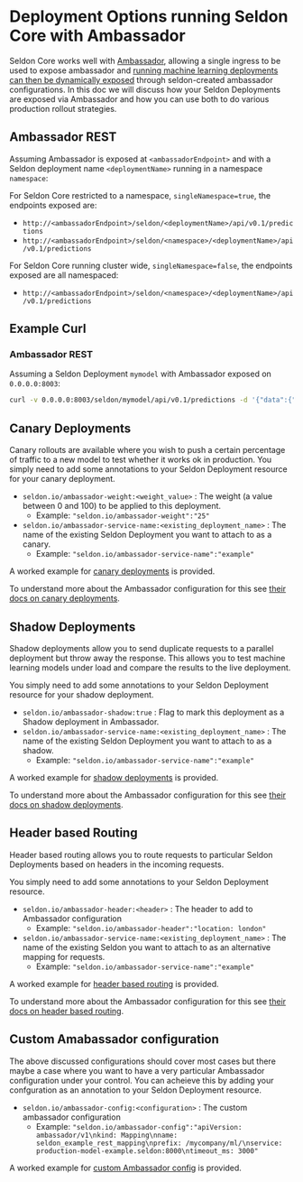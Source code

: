 # Deployment Options running Seldon Core with Ambassador

Seldon Core works well with [Ambassador](https://www.getambassador.io/), allowing a single ingress to be used to expose ambassador and [running machine learning deployments can then be dynamically exposed](https://kubernetes.io/blog/2018/06/07/dynamic-ingress-in-kubernetes/) through seldon-created ambassador configurations. In this doc we will discuss how your Seldon Deployments are exposed via Ambassador and how you can use both to do various production rollout strategies.

## Ambassador REST

Assuming Ambassador is exposed at ```<ambassadorEndpoint>``` and with a Seldon deployment name ```<deploymentName>``` running in a namespace ```namespace```:

For Seldon Core restricted to a namespace, `singleNamespace=true`, the endpoints exposed are:

 * ```http://<ambassadorEndpoint>/seldon/<deploymentName>/api/v0.1/predictions```
 * ```http://<ambassadorEndpoint>/seldon/<namespace>/<deploymentName>/api/v0.1/predictions```

For Seldon Core running cluster wide, `singleNamespace=false`, the endpoints exposed are all namespaced:

 * ```http://<ambassadorEndpoint>/seldon/<namespace>/<deploymentName>/api/v0.1/predictions```


## Example Curl

### Ambassador REST

Assuming a Seldon Deployment ```mymodel``` with Ambassador exposed on `0.0.0.0:8003`:

```bash
curl -v 0.0.0.0:8003/seldon/mymodel/api/v0.1/predictions -d '{"data":{"names":["a","b"],"tensor":{"shape":[2,2],"values":[0,0,1,1]}}}' -H "Content-Type: application/json"
```

## Canary Deployments

Canary rollouts are available where you wish to push a certain percentage of traffic to a new model to test whether it works ok in production. You simply need to add some annotations to your Seldon Deployment resource for your canary deployment.

  * `seldon.io/ambassador-weight:<weight_value>` : The weight (a value between 0 and 100) to be applied to this deployment.
     * Example: `"seldon.io/ambassador-weight":"25"`
  * `seldon.io/ambassador-service-name:<existing_deployment_name>` : The name of the existing Seldon Deployment you want to attach to as a canary.
     * Example: `"seldon.io/ambassador-service-name":"example"`

A worked example for [canary deployments](../examples/ambassador_canary.html) is provided.

To understand more about the Ambassador configuration for this see [their docs on canary deployments](https://www.getambassador.io/reference/canary/).

## Shadow Deployments

Shadow deployments allow you to send duplicate requests to a parallel deployment but throw away the response. This allows you to test machine learning models under load and compare the results to the live deployment. 

You simply need to add some annotations to your Seldon Deployment resource for your shadow deployment.

  * `seldon.io/ambassador-shadow:true` : Flag to mark this deployment as a Shadow deployment in Ambassador.
  * `seldon.io/ambassador-service-name:<existing_deployment_name>` : The name of the existing Seldon Deployment you want to attach to as a shadow.
     * Example: `"seldon.io/ambassador-service-name":"example"`

A worked example for [shadow deployments](../examples/ambassador_shadow.html) is provided.

To understand more about the Ambassador configuration for this see [their docs on shadow deployments](https://www.getambassador.io/reference/shadowing/).

## Header based Routing

Header based routing allows you to route requests to particular Seldon Deployments based on headers in the incoming requests.

You simply need to add some annotations to your Seldon Deployment resource.

  * `seldon.io/ambassador-header:<header>` : The header to add to Ambassador configuration	    
     * Example:  `"seldon.io/ambassador-header":"location: london"	    `
  * `seldon.io/ambassador-service-name:<existing_deployment_name>` : The name of the existing Seldon you want to attach to as an alternative mapping for requests. 
     * Example: `"seldon.io/ambassador-service-name":"example"`

A worked example for [header based routing](../examples/ambassador_headers.html) is provided.

To understand more about the Ambassador configuration for this see [their docs on header based routing](https://www.getambassador.io/reference/headers).


## Custom Amabassador configuration

The above discussed configurations should cover most cases but there maybe a case where you want to have a very particular Ambassador configuration under your control. You can acheieve this by adding your confguration as an annotation to your Seldon Deployment resource.

 * `seldon.io/ambassador-config:<configuration>` : The custom ambassador configuration
    * Example: `"seldon.io/ambassador-config":"apiVersion: ambassador/v1\nkind: Mapping\nname: seldon_example_rest_mapping\nprefix: /mycompany/ml/\nservice: production-model-example.seldon:8000\ntimeout_ms: 3000"`

A worked example for [custom Ambassador config](../examples/ambassador_custom.html) is provided.

